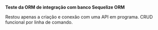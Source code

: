 **Teste da ORM de integração com banco Sequelize ORM**

Restou apenas a criação e conexão com uma API em programa. CRUD funcional por linha de comando.
